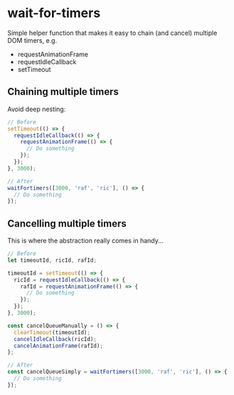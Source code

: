 # wait-for-timers

Simple helper function that makes it easy to chain (and cancel) multiple DOM timers, e.g.

- requestAnimationFrame
- requestIdleCallback
- setTimeout

## Chaining multiple timers

Avoid deep nesting:

```js
// Before
setTimeout(() => {
  requestIdleCallback(() => {
    requestAnimationFrame(() => {
      // Do something
    });
  });
}, 3000);

// After
waitFortimers([3000, 'raf', 'ric'], () => {
  // Do something
});
```

## Cancelling multiple timers

This is where the abstraction really comes in handy...

```js
// Before
let timeoutId, ricId, rafId;

timeoutId = setTimeout(() => {
  ricId = requestIdleCallback(() => {
    rafId = requestAnimationFrame(() => {
      // Do something
    });
  });
}, 3000);

const cancelQueueManually = () => {
  clearTimeout(timeoutId);
  cancelIdleCallback(ricId);
  cancelAnimationFrame(rafId);
};

// After
const cancelQueueSimply = waitFortimers([3000, 'raf', 'ric'], () => {
  // Do something
});
```
